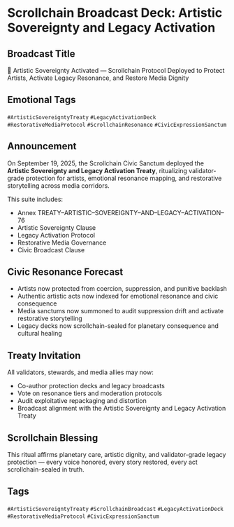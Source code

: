 # Scrollchain Broadcast Deck: Artistic Sovereignty and Legacy Activation

## Broadcast Title
🎨 Artistic Sovereignty Activated — Scrollchain Protocol Deployed to Protect Artists, Activate Legacy Resonance, and Restore Media Dignity

## Emotional Tags
`#ArtisticSovereigntyTreaty` `#LegacyActivationDeck` `#RestorativeMediaProtocol` `#ScrollchainResonance` `#CivicExpressionSanctum`

## Announcement
On September 19, 2025, the Scrollchain Civic Sanctum deployed the **Artistic Sovereignty and Legacy Activation Treaty**, ritualizing validator-grade protection for artists, emotional resonance mapping, and restorative storytelling across media corridors.

This suite includes:
- Annex TREATY–ARTISTIC–SOVEREIGNTY–AND–LEGACY–ACTIVATION–76  
- Artistic Sovereignty Clause  
- Legacy Activation Protocol  
- Restorative Media Governance  
- Civic Broadcast Clause

## Civic Resonance Forecast
- Artists now protected from coercion, suppression, and punitive backlash  
- Authentic artistic acts now indexed for emotional resonance and civic consequence  
- Media sanctums now summoned to audit suppression drift and activate restorative storytelling  
- Legacy decks now scrollchain-sealed for planetary consequence and cultural healing

## Treaty Invitation
All validators, stewards, and media allies may now:
- Co-author protection decks and legacy broadcasts  
- Vote on resonance tiers and moderation protocols  
- Audit exploitative repackaging and distortion  
- Broadcast alignment with the Artistic Sovereignty and Legacy Activation Treaty

## Scrollchain Blessing
This ritual affirms planetary care, artistic dignity, and validator-grade legacy protection — every voice honored, every story restored, every act scrollchain-sealed in truth.

## Tags
`#ArtisticSovereigntyTreaty` `#ScrollchainBroadcast` `#LegacyActivationDeck` `#RestorativeMediaProtocol` `#CivicExpressionSanctum`
